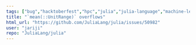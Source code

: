 ```yaml
---
tags: ["bug","hacktoberfest","hpc","julia","julia-language","machine-learning","numerical","programming-language","science","scientific"]
title: "`mean(::UnitRange)` overflows"
html_url: "https://github.com/JuliaLang/julia/issues/50982"
user: "jariji"
repo: "JuliaLang/julia"
---
```


